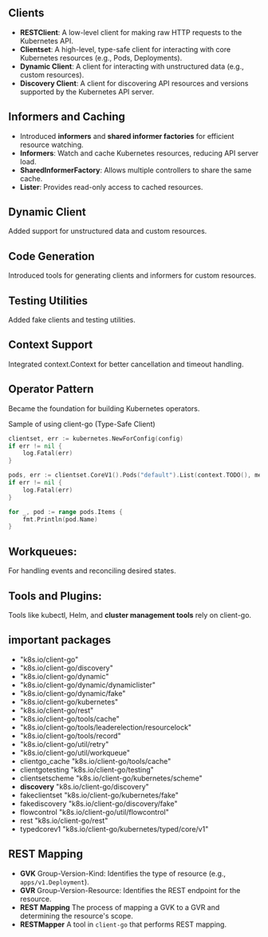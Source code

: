 ## Clients
- **RESTClient**: A low-level client for making raw HTTP requests to the Kubernetes API.
- **Clientset**: A high-level, type-safe client for interacting with core Kubernetes resources (e.g., Pods, Deployments).
- **Dynamic Client**: A client for interacting with unstructured data (e.g., custom resources).
- **Discovery Client**: A client for discovering API resources and versions supported by the Kubernetes API server.


## Informers and Caching	
- Introduced **informers** and **shared informer factories** for efficient resource watching.
- **Informers**: Watch and cache Kubernetes resources, reducing API server load.
- **SharedInformerFactory**: Allows multiple controllers to share the same cache.
- **Lister**: Provides read-only access to cached resources.

## Dynamic Client	
Added support for unstructured data and custom resources.

## Code Generation	
Introduced tools for generating clients and informers for custom resources.

## Testing Utilities	
Added fake clients and testing utilities.

## Context Support	
Integrated context.Context for better cancellation and timeout handling.

## Operator Pattern	
Became the foundation for building Kubernetes operators.

Sample of using client-go (Type-Safe Client)
```go
clientset, err := kubernetes.NewForConfig(config)
if err != nil {
    log.Fatal(err)
}

pods, err := clientset.CoreV1().Pods("default").List(context.TODO(), metav1.ListOptions{})
if err != nil {
    log.Fatal(err)
}

for _, pod := range pods.Items {
    fmt.Println(pod.Name)
}
```
## Workqueues: 
For handling events and reconciling desired states.

## Tools and Plugins:
Tools like kubectl, Helm, and **cluster management tools** rely on client-go.

## important packages 
- "k8s.io/client-go"
- "k8s.io/client-go/discovery"
- "k8s.io/client-go/dynamic"
- "k8s.io/client-go/dynamic/dynamiclister"
- "k8s.io/client-go/dynamic/fake"
- "k8s.io/client-go/kubernetes"
- "k8s.io/client-go/rest"
- "k8s.io/client-go/tools/cache"
- "k8s.io/client-go/tools/leaderelection/resourcelock"
- "k8s.io/client-go/tools/record"
- "k8s.io/client-go/util/retry"
- "k8s.io/client-go/util/workqueue"
- clientgo_cache "k8s.io/client-go/tools/cache"
- clientgotesting "k8s.io/client-go/testing"
- clientsetscheme "k8s.io/client-go/kubernetes/scheme"
- **discovery** "k8s.io/client-go/discovery"
- fakeclientset "k8s.io/client-go/kubernetes/fake"
- fakediscovery "k8s.io/client-go/discovery/fake"
- flowcontrol "k8s.io/client-go/util/flowcontrol"
- rest "k8s.io/client-go/rest"
- typedcorev1 "k8s.io/client-go/kubernetes/typed/core/v1"

## REST Mapping
- **GVK**            Group-Version-Kind: Identifies the type of resource (e.g., `apps/v1.Deployment`).
- **GVR**            Group-Version-Resource: Identifies the REST endpoint for the resource.
- **REST Mapping**   The process of mapping a GVK to a GVR and determining the resource's scope.
- **RESTMapper**     A tool in `client-go` that performs REST mapping.

